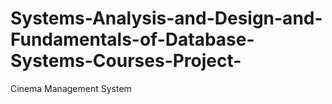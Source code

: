 # Systems-Analysis-and-Design-and-Fundamentals-of-Database-Systems-Courses-Project-
Cinema Management System
